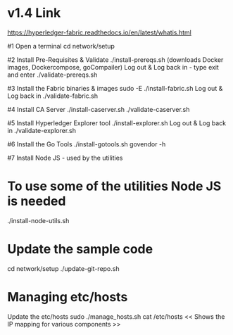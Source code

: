 # v1.4 Link
https://hyperledger-fabric.readthedocs.io/en/latest/whatis.html

#1 Open a terminal
cd network/setup

#2 Install Pre-Requisites & Validate
 ./install-prereqs.sh (downloads Docker images, Dockercompose, goCompailer)
Log out & Log back in - type exit and enter
./validate-prereqs.sh

#3 Install the Fabric binaries & images
sudo -E ./install-fabric.sh
Log out & Log back in
./validate-fabric.sh

#4 Install CA Server
./install-caserver.sh 
./validate-caserver.sh 

#5 Install Hyperledger Explorer tool
./install-explorer.sh
Log out & Log back in
./validate-explorer.sh

#6 Install the Go Tools
./install-gotools.sh
govendor -h

#7 Install Node JS - used by the utilities 
# To use some of the utilities Node JS is needed
./install-node-utils.sh


# Update the sample code
cd network/setup
./update-git-repo.sh


# Managing etc/hosts
Update the etc/hosts
sudo ./manage_hosts.sh
cat /etc/hosts              << Shows the IP mapping for various components >>
